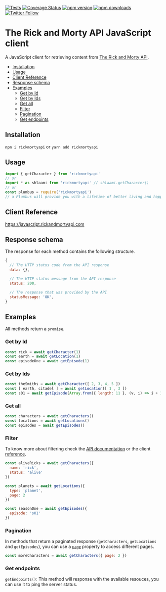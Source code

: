 [![Tests](https://github.com/afuh/rick-and-morty-api-node/workflows/Tests/badge.svg)](https://github.com/afuh/rick-and-morty-api-node/actions?query=workflow:Tests)
[![Coverage Status](https://img.shields.io/coveralls/github/afuh/rick-and-morty-api-node/master.svg?style=flat-square)](https://coveralls.io/github/afuh/rick-and-morty-api-node?branch=master)
[![npm version](https://img.shields.io/npm/v/rickmortyapi.svg?style=flat-square)](https://badge.fury.io/js/rickmortyapi)
[![npm downloads](https://img.shields.io/npm/dm/rickmortyapi.svg?style=flat-square)](https://npmjs.org/package/rickmortyapi)
[![Twitter Follow](https://img.shields.io/twitter/follow/rickandmortyapi.svg?style=flat-square&label=Follow)](https://twitter.com/rickandmortyapi)


# The Rick and Morty API JavaScript client
A JavaScript client for retrieving content from [The Rick and Morty API](https://rickandmortyapi.com).

<!-- START doctoc generated TOC please keep comment here to allow auto update -->
<!-- DON'T EDIT THIS SECTION, INSTEAD RE-RUN doctoc TO UPDATE -->

- [Installation](#installation)
- [Usage](#usage)
- [Client Reference](#client-reference)
- [Response schema](#response-schema)
- [Examples](#examples)
  - [Get by Id](#get-by-id)
  - [Get by Ids](#get-by-ids)
  - [Get all](#get-all)
  - [Filter](#filter)
  - [Pagination](#pagination)
  - [Get endpoints](#get-endpoints)

<!-- END doctoc generated TOC please keep comment here to allow auto update -->


## Installation
`npm i rickmortyapi` or `yarn add rickmortyapi`

## Usage
```js
import { getCharacter } from 'rickmortyapi'
// or
import * as shlaami from 'rickmortyapi' // shlaami.getCharacter()
// or
const plumbus = require('rickmortyapi')
// a Plumbus will provide you with a lifetime of better living and happiness.
```

## Client Reference
https://javascript.rickandmortyapi.com

## Response schema
The response for each method contains the following structure. 

```js
{
  // The HTTP status code from the API response
  data: {},

  // The HTTP status message from the API response
  status: 200,

  // The response that was provided by the API
  statusMessage: 'OK',
}
```

## Examples
All methods return a `promise`. 

### Get by Id
```js
const rick = await getCharacter(1)
const earth = await getLocation(1)
const episodeOne = await getEpisode(1)
```

### Get by Ids
```js
const theSmiths = await getCharacter([ 2, 3, 4, 5 ])
const [ earth, citadel ] = await getLocation([ 1 , 3 ])
const s01 = await getEpisode(Array.from({ length: 11 }, (v, i) => i + 1))
```

### Get all
```js
const characters = await getCharacters()
const locations = await getLocations()
const episodes = await getEpisodes()
```

### Filter
To know more about filtering check the [API documentation](https://rickandmortyapi.com/documentation/#filter-characters) or the client [reference](https://javascript.rickandmortyapi.com/interfaces/interfaces.CharacterFilter.html).

```js
const aliveRicks = await getCharacters({
  name: 'rick',
  status: 'alive'
})

const planets = await getLocations({
  type: 'planet',
  page: 2
})

const seasonOne = await getEpisodes({
  episode: 's01'
})
```

### Pagination
In methods that return a paginated response (`getCharacters`, `getLocations` and `getEpisodes`), you can use a [`page`](https://rickandmortyapi.com/documentation/#info-and-pagination) property to access different pages.

```js
const moreCharacters = await getCharacters({ page: 2 })
```

### Get endpoints
`getEndpoints()`: This method will response with the available resouces, you can use it to ping the server status.
